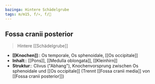```yaml
---
bazinga: Hintere Schädelgrube
tags: m/m15, f/💀, f/🧠
---
```

## Fossa cranii posterior
> Hintere [[Schädelgrube]]
 - **[[Knochen]]**:: Os temporale, Os sphenoidale, [[Os occipitale]]
- **Inhalt**:: [[Pons]], [[Medulla oblongata]], [[Kleinhirn]]
- **Struktur**:: Clivus ("Abhang"), Knochenvorsprung zwischen Os sphenoidale und [[Os occipitale]] (Trennt [[Fossa cranii media]] von [[Fossa cranii posterior]])
